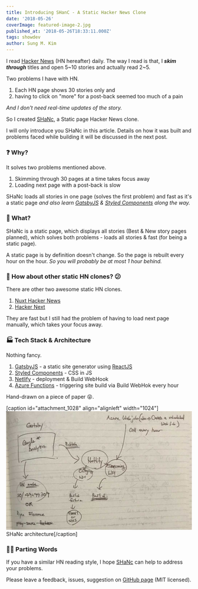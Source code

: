 ```yaml
---
title: Introducing SHanC - A Static Hacker News Clone
date: '2018-05-26'
coverImage: featured-image-2.jpg
published_at: '2018-05-26T18:33:11.000Z'
tags: showdev
author: Sung M. Kim
---
```


I read [Hacker News](https://news.ycombinator.com/) (HN hereafter) daily. The way I read is that, I _**skim through**_ titles and open 5~10 stories and actually read 2~5.

Two problems I have with HN.

1. Each HN page shows 30 stories only and
2. having to click on "more" for a post-back seemed too much of a pain

_And I don't need real-time updates of the story._

So I created [SHaNc](http://shanc.netlify.com/), a Static page Hacker News clone.

I will only introduce you SHaNc in this article. Details on how it was built and problems faced while building it will be discussed in the next post.

### ❓ Why?

It solves two problems mentioned above.

1. Skimming through 30 pages at a time takes focus away
2. Loading next page with a post-back is slow

SHaNc loads all stories in one page (solves the first problem) and fast as it's a static page _and also learn [GatsbyJS](https://www.gatsbyjs.org/) & [Styled Components](https://www.styled-components.com/) along the way._

### 🤷 What?

SHaNc is a static page, which displays all stories (Best & New story pages planned), which solves both problems - loads all stories & fast (for being a static page).

A static page is by definition doesn't change. So the page is rebuilt every hour on the hour. _So you will probably be at most 1 hour behind._

### 🤔 How about other static HN clones? 😕

There are other two awesome static HN clones.

1. [Nuxt Hacker News](https://hn.nuxtjs.org/news)
2. [Hacker Next](https://next-news.now.sh/)

They are fast but I still had the problem of having to load next page manually, which takes your focus away.

### 🏭 Tech Stack & Architecture

Nothing fancy.

1. [GatsbyJS](https://www.gatsbyjs.org/) - a static site generator using [ReactJS](https://reactjs.org/)
2. [Styled Components](https://www.styled-components.com/) - CSS in JS
3. [Netlify](https://www.netlify.com/) - deployment & Build WebHook
4. [Azure Functions](https://azure.microsoft.com/en-us/services/functions/) - triggering site build via Build WebHok every hour

Hand-drawn on a piece of paper 😝.

\[caption id="attachment\_1028" align="alignleft" width="1024"\]![architecture](./images/architecture.jpg) SHaNc architecture\[/caption\]

### 🏃‍♂️ Parting Words

If you have a similar HN reading style, I hope [SHaNc](https://shanc.netlify.com/) can help to address your problems.

Please leave a feedback, issues, suggestion on [GitHub page](https://github.com/dance2die/SHANc/issues) (MIT licensed).


